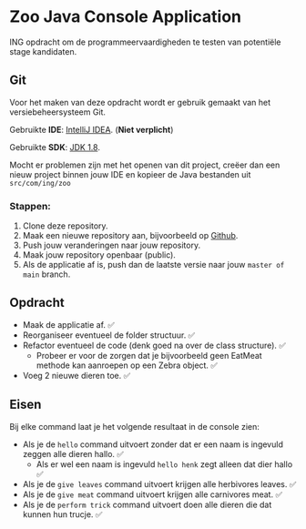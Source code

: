 ﻿# Zoo Java Console Application
ING opdracht om de programmeervaardigheden te testen van potentiële stage kandidaten.

## Git
Voor het maken van deze opdracht wordt er gebruik gemaakt van het versiebeheersysteem Git.

Gebruikte **IDE**: [IntelliJ IDEA](https://www.jetbrains.com/idea/). (**Niet verplicht**)

Gebruikte **SDK**: [JDK 1.8](https://bitbucket.org/kychu/zoo/downloads/java-1.8.0-openjdk-1.8.0.212-3.b04.redhat.windows.x86_64.zip).

Mocht er problemen zijn met het openen van dit project, creëer dan een nieuw project binnen jouw IDE en kopieer de Java bestanden uit `src/com/ing/zoo`

### Stappen:
1. Clone deze repository.
2. Maak een nieuwe repository aan, bijvoorbeeld op [Github](https://www.github.com).
3. Push jouw veranderingen naar jouw repository.
4. Maak jouw repository openbaar (public).
5. Als de applicatie af is, push dan de laatste versie naar jouw `master of main` branch.

## Opdracht
- Maak de applicatie af. ✅
- Reorganiseer eventueel de folder structuur. ✅
- Refactor eventueel de code (denk goed na over de class structure). ✅
	- Probeer er voor de zorgen dat je bijvoorbeeld geen EatMeat methode kan aanroepen op een Zebra object. ✅
- Voeg 2 nieuwe dieren toe. ✅

## Eisen
Bij elke command laat je het volgende resultaat in de console zien:
- Als je de `hello` command uitvoert zonder dat er een naam is ingevuld zeggen alle dieren hallo. ✅
	- Als er wel een naam is ingevuld `hello henk` zegt alleen dat dier hallo ✅
- Als je de `give leaves` command uitvoert krijgen alle herbivores leaves. ✅
- Als je de `give meat` command uitvoert krijgen alle carnivores meat. ✅
- Als je de `perform trick` command uitvoert doen alle dieren die dat kunnen hun trucje. ✅

